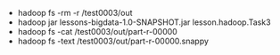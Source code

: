 * hadoop fs -rm -r /test0003/out
* hadoop jar lessons-bigdata-1.0-SNAPSHOT.jar lesson.hadoop.Task3
* hadoop fs -cat /test0003/out/part-r-00000
* hadoop fs -text /test0003/out/part-r-00000.snappy
